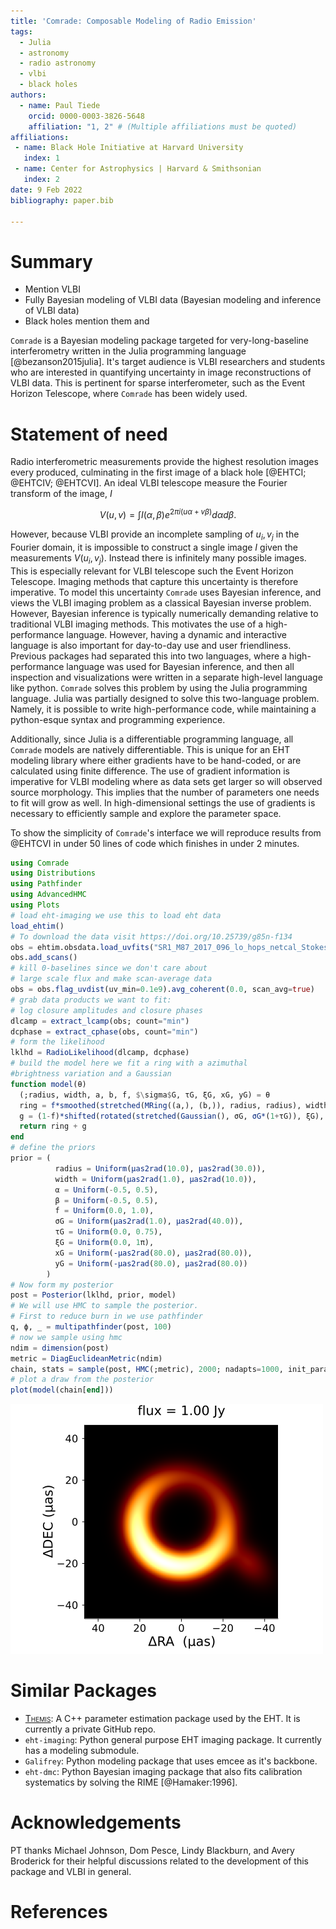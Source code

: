 ```yaml
---
title: 'Comrade: Composable Modeling of Radio Emission'
tags:
  - Julia
  - astronomy
  - radio astronomy
  - vlbi
  - black holes
authors:
  - name: Paul Tiede
    orcid: 0000-0003-3826-5648
    affiliation: "1, 2" # (Multiple affiliations must be quoted)
affiliations:
 - name: Black Hole Initiative at Harvard University
   index: 1
 - name: Center for Astrophysics | Harvard & Smithsonian
   index: 2
date: 9 Feb 2022
bibliography: paper.bib

---
```


# Summary

- Mention VLBI
- Fully Bayesian modeling of VLBI data (Bayesian modeling and inference of VLBI data)
- Black holes mention them and 

`Comrade` is a Bayesian modeling package targeted for very-long-baseline interferometry written in the Julia programming language [@bezanson2015julia]. It's target audience is VLBI researchers and students who are interested in quantifying uncertainty in image reconstructions of VLBI data.
This is pertinent for sparse interferometer, such as the Event Horizon Telescope, where `Comrade` has been widely used.

# Statement of need

Radio interferometric measurements provide the highest resolution images every produced, culminating in the first image of a black hole [@EHTCI; @EHTCIV; @EHTCVI].
An ideal VLBI telescope measure the Fourier transform of the image, $I$

$$
V(u,v) = \int I(\alpha, \beta) e^{2\pi i (u\alpha + v\beta)}d\alpha d\beta.
$$

However, because VLBI provide an incomplete sampling of $u_i, v_j$ in the Fourier domain, it is impossible to construct a single image $I$ given the measurements $V(u_i, v_j)$. Instead there is infinitely many possible images. This is especially relevant for VLBI telescope such the Event Horizon Telescope. Imaging methods that capture this uncertainty is therefore imperative. To model this uncertainty `Comrade` uses Bayesian inference, and views the VLBI imaging problem as a classical Bayesian inverse problem. However, Bayesian inference is typically numerically demanding relative to traditional VLBI imaging methods. This motivates the use of a high-performance language. However, having a dynamic and interactive language is also important for day-to-day use and user friendliness. Previous packages had separated this into two languages, where a high-performance language was used for Bayesian inference, and then all inspection and visualizations were written in a separate high-level language like python. `Comrade` solves this problem by using the Julia programming language. Julia was partially designed to solve this two-language problem. Namely, it is possible to write high-performance code, while maintaining a python-esque syntax and programming experience.

Additionally, since Julia is a differentiable programming language, all `Comrade` models are natively differentiable. This is unique for an EHT modeling library where either gradients have to be hand-coded, or are calculated using finite difference. The use of gradient information is imperative for VLBI modeling where as data sets get larger so will observed source morphology. This implies that the number of parameters one needs to fit will grow as well. In high-dimensional settings the use of gradients is necessary to efficiently sample and explore the parameter space.

To show the simplicity of `Comrade`'s interface we will reproduce results from @EHTCVI in under 50 lines of code which finishes in under 2 minutes.
```julia
using Comrade
using Distributions
using Pathfinder
using AdvancedHMC
using Plots
# load eht-imaging we use this to load eht data
load_ehtim()
# To download the data visit https://doi.org/10.25739/g85n-f134
obs = ehtim.obsdata.load_uvfits("SR1_M87_2017_096_lo_hops_netcal_StokesI.uvfits")
obs.add_scans()
# kill 0-baselines since we don't care about 
# large scale flux and make scan-average data
obs = obs.flag_uvdist(uv_min=0.1e9).avg_coherent(0.0, scan_avg=true)
# grab data products we want to fit: 
# log closure amplitudes and closure phases
dlcamp = extract_lcamp(obs; count="min")
dcphase = extract_cphase(obs, count="min")
# form the likelihood
lklhd = RadioLikelihood(dlcamp, dcphase)
# build the model here we fit a ring with a azimuthal 
#brightness variation and a Gaussian
function model(θ)
  (;radius, width, a, b, f, $\sigma$G, τG, ξG, xG, yG) = θ
  ring = f*smoothed(stretched(MRing((a,), (b,)), radius, radius), width)
  g = (1-f)*shifted(rotated(stretched(Gaussian(), σG, σG*(1+τG)), ξG), xG, yG)
  return ring + g
end
# define the priors
prior = (
          radius = Uniform(μas2rad(10.0), μas2rad(30.0)),
          width = Uniform(μas2rad(1.0), μas2rad(10.0)),
          α = Uniform(-0.5, 0.5),
          β = Uniform(-0.5, 0.5),
          f = Uniform(0.0, 1.0),
          σG = Uniform(μas2rad(1.0), μas2rad(40.0)),
          τG = Uniform(0.0, 0.75),
          ξG = Uniform(0.0, 1π),
          xG = Uniform(-μas2rad(80.0), μas2rad(80.0)),
          yG = Uniform(-μas2rad(80.0), μas2rad(80.0))
        )
# Now form my posterior
post = Posterior(lklhd, prior, model)
# We will use HMC to sample the posterior.
# First to reduce burn in we use pathfinder
q, ϕ, _ = multipathfinder(post, 100)
# now we sample using hmc
ndim = dimension(post)
metric = DiagEuclideanMetric(ndim)
chain, stats = sample(post, HMC(;metric), 2000; nadapts=1000, init_params=ϕ[1])
# plot a draw from the posterior
plot(model(chain[end]))
```

![Image of M 87 from `Comrade`](blackhole.png)


# Similar Packages

- [<span style="font-variant:small-caps;">Themis</span>](themis): A C++ parameter estimation package used by the EHT. It is currently a private GitHub repo. 
- `eht-imaging`: Python general purpose EHT imaging package. It currently has a modeling submodule.
- `Galifrey`: Python modeling package that uses emcee as it's backbone.
- `eht-dmc`: Python Bayesian imaging package that also fits calibration systematics by solving the RIME [@Hamaker:1996].

# Acknowledgements

PT thanks Michael Johnson, Dom Pesce, Lindy Blackburn, and Avery Broderick for their helpful discussions related to the development of this package and VLBI in general.

# References